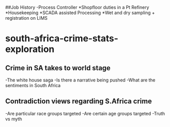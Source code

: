 ##Job History
  -Process Controller
  *Shopfloor duties in a Pt Refinery
  *Housekeeping
  *SCADA assisted Processing
  *Wet and dry sampling + registration on LIMS 
  
  
# south-africa-crime-stats-exploration
## Crime in SA takes to world stage
  -The white house saga
  -Is there a narrative being pushed
  -What are the sentiments in South Africa
## Contradiction views regarding S.Africa crime
  -Are particular race groups targeted
  -Are certain age groups targeted
  -Truth vs myth

  
